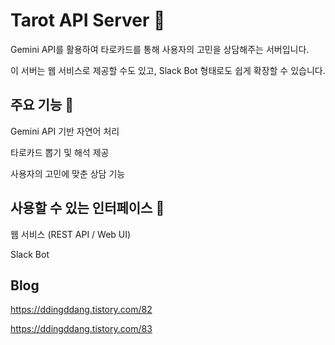 # Tarot API Server 🐒

Gemini API를 활용하여 타로카드를 통해 사용자의 고민을 상담해주는 서버입니다.

이 서버는 웹 서비스로 제공할 수도 있고, Slack Bot 형태로도 쉽게 확장할 수 있습니다.

## 주요 기능 🙈

Gemini API 기반 자연어 처리

타로카드 뽑기 및 해석 제공

사용자의 고민에 맞춘 상담 기능


## 사용할 수 있는 인터페이스 🦧

웹 서비스 (REST API / Web UI)

Slack Bot

## Blog

https://ddingddang.tistory.com/82

https://ddingddang.tistory.com/83
